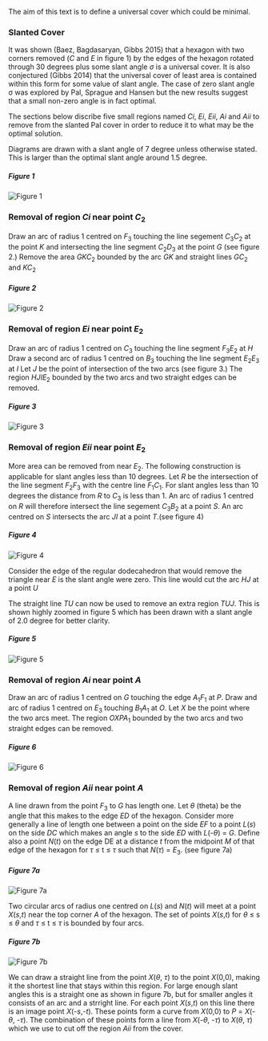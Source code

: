 The aim of this text is to define a universal cover which could be minimal.

### Slanted Cover
It was shown (Baez, Bagdasaryan, Gibbs 2015) that a hexagon with two corners removed (_C_ and _E_ in figure 1) by the edges of the hexagon rotated through 30 degrees plus some slant angle _σ_ is a universal cover. It is also conjectured (Gibbs 2014) that the universal cover of least area is contained within this form for some value of slant angle. The case of zero slant angle σ was explored by Pal, Sprague and Hansen but the new results suggest that a small non-zero angle is in fact optimal. 

The sections below discribe five small regions named _Ci_, _Ei_, _Eii_, _Ai_ and _Aii_ to remove from the slanted Pal cover in order to reduce it to what may be the optimal solution.

Diagrams are drawn with a slant angle of 7 degree unless otherwise stated. This is larger than the optimal slant angle around 1.5 degree.

##### Figure 1
![Figure 1](figures/fig1.png)

### Removal of region _Ci_ near point _C_<sub>2</sub> 
Draw an arc of radius 1 centred on _F_<sub>3</sub> touching the line segement _C_<sub>3</sub>_C_<sub>2</sub> at the point _K_ and intersecting the line segment _C_<sub>2</sub>_D_<sub>3</sub> at the point _G_ (see figure 2.) Remove the area _GKC_<sub>2</sub> bounded by the arc _GK_ and straight lines _GC_<sub>2</sub> and _KC_<sub>2</sub>

##### Figure 2
![Figure 2](figures/fig2.png)

### Removal of region _Ei_ near point _E_<sub>2</sub> 
Draw an arc of radius 1 centred on _C_<sub>3</sub> touching the line segment _F_<sub>3</sub>_E_<sub>2</sub> at _H_ Draw a second arc of radius 1 centred on _B_<sub>3</sub> touching the line segment _E_<sub>2</sub>_E_<sub>3</sub> at _I_ Let _J_ be the point of intersection of the two arcs (see figure 3.) The region _HJIE_<sub>2</sub> bounded by the two arcs and two straight edges can be removed.

##### Figure 3
![Figure 3](figures/fig3.png)

### Removal of region _Eii_ near point _E_<sub>2</sub> 
More area can be removed from near _E_<sub>2</sub>. The following construction is applicable for slant angles less than 10 degrees. Let _R_ be the intersection of the line segment _F_<sub>2</sub>_F_<sub>3</sub> with the centre line _F_<sub>1</sub>_C_<sub>1</sub>. For slant angles less than 10 degrees the distance from _R_ to _C_<sub>3</sub> is less than 1. An arc of radius 1 centred on _R_ will therefore intersect the line segement _C_<sub>3</sub>_B_<sub>2</sub> at a point _S_. An arc centred on _S_ intersects the arc _JI_ at a point _T_.(see figure 4)

##### Figure 4
![Figure 4](figures/fig4.png)

Consider the edge of the regular dodecahedron that would remove the triangle near _E_ is the slant angle were zero. This line would cut the arc _HJ_ at a point _U_  

The straight line _TU_ can now be used to remove an extra region _TUJ_. This is shown highly zoomed in figure 5 which has been drawn with a slant angle of 2.0 degree for better clarity.

##### Figure 5
![Figure 5](figures/fig5.png)

### Removal of region _Ai_ near point _A_ 
Draw an arc of radius 1 centred on _G_ touching the edge _A_<sub>1</sub>_F_<sub>1</sub> at _P_. Draw and arc of radius 1 centred on _E_<sub>3</sub> touching _B_<sub>1</sub>_A_<sub>1</sub> at _O_. Let _X_ be the point where the two arcs meet. The region _OXPA_<sub>1</sub> bounded by the two arcs and two straight edges can be removed.

##### Figure 6
![Figure 6](figures/fig6.png)

### Removal of region _Aii_ near point _A_
A line drawn from the point _F_<sub>3</sub> to _G_ has length one. Let _θ_ (theta) be the angle that this makes to the edge _ED_ of the hexagon. Consider more generally a line of length one between a point on the side _EF_ to a point _L_(_s_) on the side _DC_ which makes an angle _s_ to the side _ED_ with _L_(-_θ_) = _G_. Define also a point _N_(_t_) on the edge DE at a distance _t_ from the midpoint _M_ of that edge of the hexagon for _τ_ ≤ t ≤ _τ_ such that _N_(_τ_) = _E_<sub>3</sub>. (see figure 7a)

##### Figure 7a
![Figure 7a](figures/fig7a.png)

Two circular arcs of radius one centred on _L_(_s_) and _N_(_t_) will meet at a point _X_(_s_,_t_) near the top corner _A_ of the hexagon. The set of points _X_(_s_,_t_) for _θ_ ≤ s ≤ _θ_ and _τ_ ≤ t ≤ _τ_ is bounded by four arcs.

##### Figure 7b
![Figure 7b](figures/fig7b.png)

We can draw a straight line from the point _X_(_θ_, _τ_) to the point _X_(0,0), making it the shortest line that stays within this region. For large enough slant angles this is a straight one as shown in figure 7b, but for smaller angles it consists of an arc and a strright line. For each point _X_(_s_,_t_) on this line there is an image point _X_(-_s_,-_t_). These points form a curve from _X_(0,0) to _P_ = _X_(-_θ_, -_τ_). The combination of these points form a line from _X_(-_θ_, -_τ_) to _X_(_θ_, _τ_) which we use to cut off the region _Aii_ from the cover.





